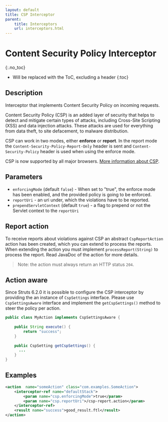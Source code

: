 ```yaml
---
layout: default
title: CSP Interceptor
parent:
    title: Interceptors
    url: interceptors.html
---
```


# Content Security Policy Interceptor
{:.no_toc}

* Will be replaced with the ToC, excluding a header
{:toc}

## Description

Interceptor that implements Content Security Policy on incoming requests.

Content Security Policy (CSP) is an added layer of security that helps to detect and mitigate certain types of attacks, 
including Cross-Site Scripting (XSS) and data injection attacks. These attacks are used for everything from data theft, 
to site defacement, to malware distribution.

CSP can work in two modes, either **enforce** or **report**. In the report mode the `Content-Security-Policy-Report-Only`
header is sent and `Content-Security-Policy` header is used when using the enforce mode.

CSP is now supported by all major browsers. [More information about CSP](https://developer.mozilla.org/en-US/docs/Web/HTTP/CSP).

## Parameters

- `enforcingMode` (default `false`) - When set to "true", the enforce mode has been enabled, and the provided policy 
  is going to be enforced.
- `reportUri` - an uri under, which the violations have to be reported.
- `prependServletContext` (default `true`) - a flag to prepend or not the Servlet context to the `reportUri`  

## Report action

To receive reports about violations against CSP an abstract `CspReportAction` action has been created, which you can
extend to process the reports. When extending the action you must implement `processReport(String)` to process the report.
Read JavaDoc of the action for more details.

> Note: the action must always return an HTTP status `204`.

## Action aware

Since Struts 6.2.0 it is possible to configure the CSP interceptor by providing the an instance of `CspSettings` interface.
Please use `CspSettingsAware` interface and implement the `getCspSettings()` method to steer the policy per action.

```java
public class MyAction implements CspSettingsAware {
    
    public String execute() {
        return "success";
    }
    
    public CspSetting getCspSettings() {
      ...
    }
}
```

## Examples

```xml
<action  name="someAction" class="com.examples.SomeAction">
    <interceptor-ref name="defaultStack">
        <param name="csp.enforcingMode">true</param>
        <param name="csp.reportUri">/csp-report.action</param>
    </interceptor-ref>
    <result name="success">good_result.ftl</result>
</action>
```
